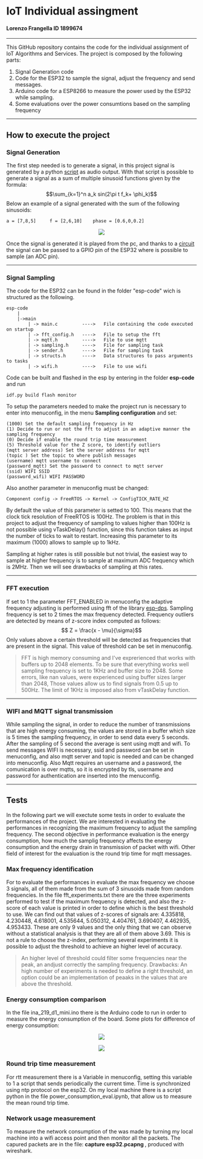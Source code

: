 # IoT Individual assingment
#### Lorenzo Frangella ID 1899674
---
This GitHub repository contains the code for the individual assignment of IoT Algorithms and Services.
The project is composed by the following parts:

1. Signal Generation code
2. Code for the ESP32 to sample the signal, adjust the frequency and send messages.
3. Arduino code for a ESP8266 to measure the power used by the ESP32 while sampling.
4. Some evaluations over the power consumtions based on the sampling frequency

---

## How to execute the project

### Signal Generation

The first step needed is to generate a signal, in this project signal is generated by a python [script](https://github.com/LorenzoFrangella/Individual-assignment-1899674-iot/blob/main/signal_generation.ipynb) as audio output.
With that script is possible to generate a signal as a sum of multiple sinusoid functions given by the formula:
$$\sum_{k=1}^n a_k sin(2\pi t f_k+ \phi_k)$$
Below an example of a signal generated with the sum of the following sinusoids:

    a = [7,8,5]     f = [2,6,10]    phase = [0.6,0,0.2]


<p align="center">
  <img src="img/plots/signal_plot.png" />
</p>


Once the signal is generated it is played from the pc, and thanks to a [circuit](https://forum.arduino.cc/t/how-to-read-data-from-audio-jack/458301/3) the signal can be passed to a GPIO pin
of the ESP32 where is possible to sample (an ADC pin). 

---

### Signal Sampling
The code for the ESP32 can be found in the folder "esp-code" wich is structured as the following.

    esp-code
        |
        |->main
            | -> main.c         ---->   File containing the code executed on startup 
            | -> fft_config.h   ---->   File to setup the fft
            | -> mqtt.h         ---->   File to use mqtt
            | -> sampling.h     ---->   File for sampling task
            | -> sender.h       ---->   File for sampling task
            | -> structs.h      ---->   Data structures to pass arguments to tasks
            | -> wifi.h         ---->   File to use wifi

Code can be built and flashed in the esp by entering in the folder **esp-code** and run

    idf.py build flash monitor

To setup the parameters needed to make the project run is necessary to enter into menuconfig, 
in the menu **Sampling configuration** and set:
    
    (1000) Set the default sampling frequency in Hz
    (1) Decide to run or not the fft to adjust in an adaptive manner the sampling frequency
    (0) Decide if enable the round trip time measurement
    (5) Threshold value for the Z score, to identify outliers
    (mqtt server address) Set the server address for mqtt
    (topic ) Set the topic to where publish messages
    (username) mqtt username to connect
    (password_mqtt) Set the password to connect to mqtt server
    (ssid) WIFI SSID
    (password_wifi) WIFI PASSWORD

Also another parameter in menuconfig must be changed:

    Component config -> FreeRTOS -> Kernel -> ConfigTICK_RATE_HZ

By default the value of this parameter is setted to 100. This means that the clock tick resolution of
FreeRTOS is 100Hz. The problem is that in this project to adjust the frequency of sampling to values 
higher than 100Hz is not possible using vTaskDelay() function, since this function takes as input the 
number of ticks to wait to restart. Increasing this parameter to its maximum (1000) allows to sample
up to 1kHz.

Sampling at higher rates is still possible but not trivial, the easiest way to sample at higher frequency
is to sample at maximum ADC frequency which is 2MHz. Then we will see drawbacks of sampling at this rates.

---

### FFT execution

If set to 1 the parameter FFT_ENABLED in menuconfig the adaptive frequency adjusting is performed using 
fft of the library [esp-dps](https://github.com/espressif/esp-dsp/tree/master). Sampling frequency is set 
to 2 times the max frequency detected. Frequency outliers are detected by means of z-score index computed as
follows:
$$ Z = \frac{x - \mu}{\sigma}$$
Only values above a certain threshold will be detected as frequencies that are present in the signal.
This value of threshold can be set in menuconfig.

> FFT is high memory consuming and I've exprerienced that works with buffers up to 2048 elements.
> To be sure that everything works well sampling frequency is set to 1KHz and buffer size to 2048.
> Some errors, like nan values, were experienced using buffer sizes larger than 2048, Those values allow us to 
> find signals from 0.5 up to 500Hz. The limit of 1KHz is imposed also from vTaskDelay function.

---

### WIFI and MQTT signal transmission 

While sampling the signal, in order to reduce the number of transmissions that are high energy consuming, the values are stored
in a buffer which size is 5 times the sampling frequency, in order to send data every 5 seconds. After the sampling of 5 second 
the average is sent using mqtt and wifi.
To send messages WIFI is necessary, ssid and password can be set in menuconfig, and also mqtt server and topic is needed and 
can be changed into menuconfig.
Also Mqtt requires an username and a password, the comunication is over mqtts, so it is encrypted by tls, username and password for 
authentication are inserted into the menuconfig.

---

## Tests

In the following part we will exectute some tests in order to evaluate the performances of the project. We are interested 
in evaluating the performances in recognizing the maximum frequency to adjust the sampling frequency. The second objective in
performance evaluation is the energy consumption, how much the samplig frequency affects the energy consumption and the energy drain
in transmission of packet with wifi. Other field of interest for the evaluation is the round trip time for mqtt messages.

### Max frequency identification

For to evaluate the performances in evaluate the max frequency we choose 3 signals, all of them made from the sum of 3 sinusoids made
from random frequencies. In the file fft_experiments.txt there are the three experiments performed to test if the maximum frequency is
detected, and also the z-score of each value is printed in order to define which is the best threshold to use.
We can find out that values of z-scores of signals are: 4.335818, 4.230448, 4.618001, 4.535644, 5.050312, 4.404761, 3.690407, 4.462935,
4.953433. These are only 9 values and the only thing that we can observe without a statistical analysis is that they are all of them above 3.69. This is not a rule to choose the z-index, performing several experiments it is possible to adjust the threshold to achieve an higher level of accuracy. 
> An higher level of threshold could filter some frequencies near the peak, an andjust correctly the sampling frequency.
> Drawbacks: An high number of experiments is needed to define a right threshold, an option could be an implementation of peaaks
in the values that are above the threshold.

### Energy consumption comparison
In the file ina_219_d1_mini.ino there is the Arduino code to run in order to measure the energy consumption of the board.
Some plots for difference of energy consumption:

<p align="center">
  <img src="img/plots/energy.png" />
</p>

<p align="center">
  <img src="img/plots/energy_wifi.png" />
</p>



### Round trip time measurement
For rtt measurement there is a Variable in menuconfig, setting this variable to 1 a script that sends periodically the current time.
Time is synchronized using ntp protocol on the esp32.
On my local machine there is a script python in the file power_consumption_eval.ipynb, that allow us to measure the mean round trip time.

### Network usage measurement
To measure the network consumption of the was made by turning my local machine into a wifi access point and then monitor all the packets.
The capured packets are in the file: <b>capture esp32.pcapng </b> , produced with wireshark.
